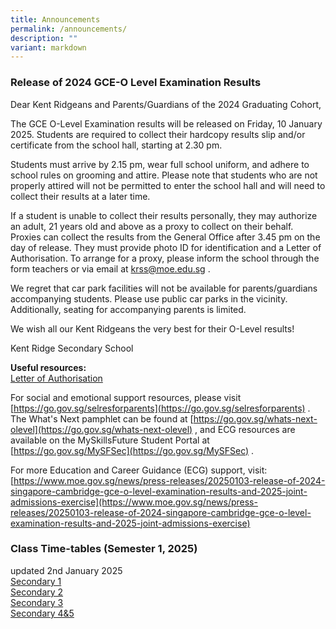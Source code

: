```yaml
---
title: Announcements
permalink: /announcements/
description: ""
variant: markdown
---
```

### Release of 2024 GCE-O Level Examination Results
      
Dear Kent Ridgeans and Parents/Guardians of the 2024 Graduating Cohort,

The GCE O-Level Examination results will be released on Friday, 10 January 2025. Students are required to collect their hardcopy results slip and/or certificate from the school hall, starting at 2.30 pm.

Students must arrive by 2.15 pm, wear full school uniform, and adhere to school rules on grooming and attire. Please note that students who are not properly attired will not be permitted to enter the school hall and will need to collect their results at a later time.

If a student is unable to collect their results personally, they may authorize an adult, 21 years old and above as a proxy to collect on their behalf. Proxies can collect the results from the General Office after 3.45 pm on the day of release. They must provide photo ID for identification and a Letter of Authorisation. To arrange for a proxy, please inform the school through the form teachers or via email at [krss@moe.edu.sg](mailto:krss@moe.edu.sg) .

We regret that car park facilities will not be available for parents/guardians accompanying students. Please use public car parks in the vicinity. Additionally, seating for accompanying parents is limited.

We wish all our Kent Ridgeans the very best for their O-Level results!

Kent Ridge Secondary School

**Useful resources:**<br>
[Letter of Authorisation](/files/Letter_of_authorisation__collection_of_results_by_proxy____KRSS.pdf) 

For social and emotional support resources, please visit [https://go.gov.sg/selresforparents](https://go.gov.sg/selresforparents) . <br>The What's Next pamphlet can be found at [https://go.gov.sg/whats-next-olevel](https://go.gov.sg/whats-next-olevel) , and ECG resources are available on the MySkillsFuture Student Portal at [https://go.gov.sg/MySFSec](https://go.gov.sg/MySFSec) .

For more Education and Career Guidance (ECG) support, visit:
[https://www.moe.gov.sg/news/press-releases/20250103-release-of-2024-singapore-cambridge-gce-o-level-examination-results-and-2025-joint-admissions-exercise](https://www.moe.gov.sg/news/press-releases/20250103-release-of-2024-singapore-cambridge-gce-o-level-examination-results-and-2025-joint-admissions-exercise)



### Class Time-tables (Semester 1, 2025)
updated 2nd January 2025<br>
[Secondary 1](/files/2025_Sem_1_Class_Timetable_Sec_1_31_Dec.pdf)<br>
[Secondary 2](/files/2025_Sem_1_Class_Timetable_Sec_2_2_Jan.pdf)<br>
[Secondary 3](/files/2025_Sem_1_Class_Timetable_Sec_3_31_Dec.pdf)<br>
[Secondary 4&amp;5](/files/2025_Sem_1_Class_Timetable_Sec_4_5_31_Dec.pdf)